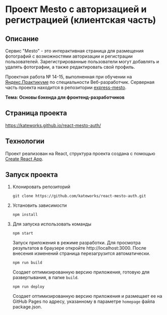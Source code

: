 # Проект Mesto с авторизацией и регистрацией (клиентская часть)

## Описание

Сервис "Mesto" - это интерактивная страница для размещения фотографий
с возможностями авторизации и регистрации пользователей.
Зарегистрированные пользователи могут добавлять и удалять фотографии,
а также редактировать свой профиль.

Проектная работа № 14-15, выполненная при обучении на
[Яндекс.Практикуме](https://praktikum.yandex.ru/) по специальности Веб-разработчик.
Серверная часть проекта находится в репозитории
[express-mesto](https://github.com/kateworks/express-mesto).

**Тема: Основы бэкенда для фронтенд-разработчиков**


## Страница проекта

https://kateworks.github.io/react-mesto-auth/


## Технологии

Проект реализован на React, структура проекта создана с помощью
[Create React App](https://github.com/facebook/create-react-app).


## Запуск проекта

1. Клонировать репозиторий

    `git clone https://github.com/kateworks/react-mesto-auth.git`

2. Установить зависимости

    `npm install`

3. Для запуска использовать команды

    `npm start`

    Запуск приложения в режиме разработки.
    Для просмотра результатов в браузере откройте http://localhost:3000.
    После внесения изменений страница перезагрузится автоматически.

    `npm run build`

    Создает оптимизированную версию приложения, готовую для развертывания, в папке `build`.

    `npm run deploy`

    Создает оптимизированную версию приложения и размещает ее на GitHub Pages по адресу,
    указанному в параметре `homepage` файла package.json.
